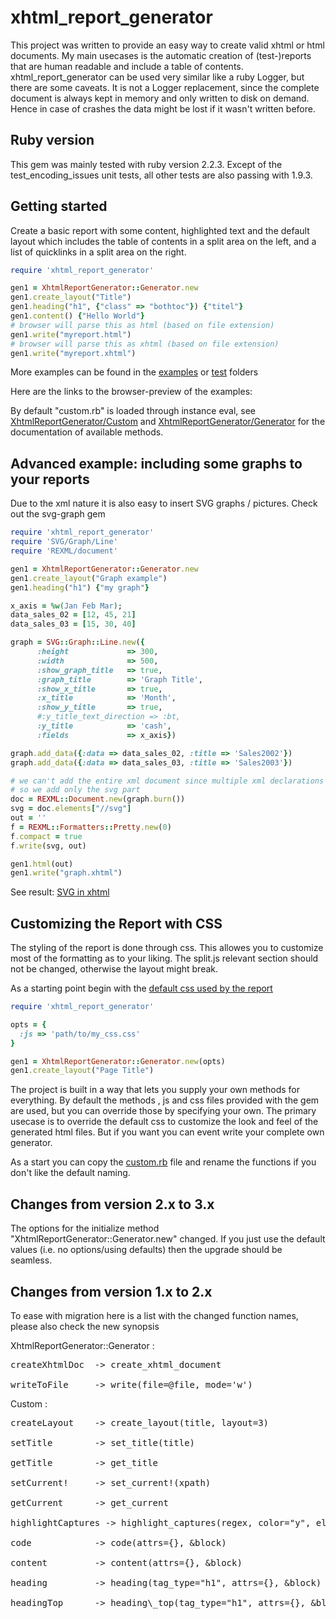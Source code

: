 xhtml_report_generator
======================

This project was written to provide an easy way to create valid xhtml or html documents.
My main usecases is the automatic creation of (test-)reports that are human readable and include a table of contents.
xhtml_report_generator can be used very similar like a ruby Logger, but there are some caveats.
It is not a Logger replacement, since the complete document is always kept in memory and
only written to disk on demand. Hence in case of crashes the data might be lost if it wasn't written before.

Ruby version
-----
This gem was mainly tested with ruby version 2.2.3. Except of the test_encoding_issues unit tests, all other tests are 
also passing with 1.9.3.


Getting started
-------------
Create a basic report with some content, highlighted text and the default layout which includes the table of contents in
a split area on the left, and a list of quicklinks in a split area on the right.

```ruby
require 'xhtml_report_generator'

gen1 = XhtmlReportGenerator::Generator.new
gen1.create_layout("Title")
gen1.heading("h1", {"class" => "bothtoc"}) {"titel"}
gen1.content() {"Hello World"}
# browser will parse this as html (based on file extension)
gen1.write("myreport.html")
# browser will parse this as xhtml (based on file extension)
gen1.write("myreport.xhtml")
```

More examples can be found in the [examples](../blob/master/examples) or
[test](../blob/master/test) folders

Here are the links to the browser-preview of the examples:




By default "custom.rb" is loaded through instance eval, see 
[XhtmlReportGenerator/Custom](http://www.rubydoc.info/gems/xhtml_report_generator/Custom) and 
[XhtmlReportGenerator/Generator](http://www.rubydoc.info/gems/xhtml_report_generator/XhtmlReportGenerator/Generator)
for the documentation of available methods.



Advanced example: including some graphs to your reports
----------------------------------
Due to the xml nature it is also easy to insert SVG graphs / pictures. Check out the svg-graph gem

```ruby
require 'xhtml_report_generator'
require 'SVG/Graph/Line'
require 'REXML/document'

gen1 = XhtmlReportGenerator::Generator.new
gen1.create_layout("Graph example")
gen1.heading("h1") {"my graph"}

x_axis = %w(Jan Feb Mar);
data_sales_02 = [12, 45, 21]
data_sales_03 = [15, 30, 40]

graph = SVG::Graph::Line.new({
      :height             => 300,
      :width              => 500,
      :show_graph_title   => true,
      :graph_title        => 'Graph Title',
      :show_x_title       => true,
      :x_title            => 'Month',
      :show_y_title       => true,
      #:y_title_text_direction => :bt,
      :y_title            => 'cash',
      :fields             => x_axis})

graph.add_data({:data => data_sales_02, :title => 'Sales2002'})
graph.add_data({:data => data_sales_03, :title => 'Sales2003'})

# we can't add the entire xml document since multiple xml declarations are invalid
# so we add only the svg part
doc = REXML::Document.new(graph.burn())
svg = doc.elements["//svg"]
out = ''
f = REXML::Formatters::Pretty.new(0)
f.compact = true
f.write(svg, out)

gen1.html(out)
gen1.write("graph.xhtml")

```

See result: [SVG in xhtml](../master/lib/xhtml_report_generator/style_template.css)


Customizing the Report with CSS
-------------------------------
The styling of the report is done through css. This allowes you to customize most of the formatting as to your liking.
The split.js relevant section should not be changed, otherwise the layout might break.

As a starting point begin with the [default css used by the report](../master/lib/xhtml_report_generator/style_template.css)
```ruby
require 'xhtml_report_generator'

opts = {
  :js => 'path/to/my_css.css'
}

gen1 = XhtmlReportGenerator::Generator.new(opts)
gen1.create_layout("Page Title")

```


The project is built in a way that lets you supply your own methods for everything. By default the methods , js and css files provided
with the gem are used, but you can override those by specifying your own. The primary usecase is to override the default css 
to customize the look and feel of the generated html files. But if you want you can event write your complete own generator.

As a start you can copy the [custom.rb](../master/lib/xhtml_report_generator/custom.rb) file and rename the functions if you don't like the 
default naming.




Changes from version 2.x to 3.x
-------------------------------
The options for the initialize method "XhtmlReportGenerator::Generator.new" changed.
If you just use the default values (i.e. no options/using defaults) then the upgrade should be
seamless.

Changes from version 1.x to 2.x
-------------------------------
To ease with migration here is a list with the changed function names, please also check the new synopsis

XhtmlReportGenerator::Generator :

<pre>
createXhtmlDoc  -> create_xhtml_document

writeToFile	    -> write(file=@file, mode='w')
</pre>

Custom :

<pre>
createLayout 	-> create_layout(title, layout=3)

setTitle		-> set_title(title)

getTitle		-> get_title

setCurrent!		-> set_current!(xpath)

getCurrent		-> get_current

highlightCaptures -> highlight_captures(regex, color="y", el = @current)

code 			-> code(attrs={}, &block)

content			-> content(attrs={}, &block)

heading			-> heading(tag_type="h1", attrs={}, &block)

headingTop		-> heading\_top(tag_type="h1", attrs={}, &block)

</pre>

